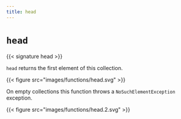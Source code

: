 ```yaml
---
title: head
---
```


# `head`

{{< signature head >}}

`head` returns the first element of this collection.

{{< figure src="images/functions/head.svg" >}}

On empty collections this function throws a `NoSuchElementException` exception.

{{< figure src="images/functions/head.2.svg" >}}
